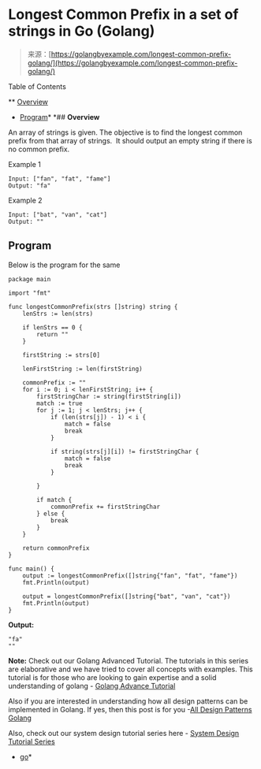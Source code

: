 <!--yml
category: 未分类
date: 2024-10-13 06:50:09
-->

# Longest Common Prefix in a set of strings in Go (Golang)

> 来源：[https://golangbyexample.com/longest-common-prefix-golang/](https://golangbyexample.com/longest-common-prefix-golang/)

Table of Contents

 **   [Overview](#Overview "Overview")
*   [Program](#Program "Program")*  *## **Overview**

An array of strings is given. The objective is to find the longest common prefix from that array of strings.  It should output an empty string if there is no common prefix.

Example 1

```
Input: ["fan", "fat", "fame"]
Output: "fa"
```

Example 2

```
Input: ["bat", "van", "cat"]
Output: ""
```

## **Program**

Below is the program for the same

```
package main

import "fmt"

func longestCommonPrefix(strs []string) string {
	lenStrs := len(strs)

	if lenStrs == 0 {
		return ""
	}

	firstString := strs[0]

	lenFirstString := len(firstString)

	commonPrefix := ""
	for i := 0; i < lenFirstString; i++ {
		firstStringChar := string(firstString[i])
		match := true
		for j := 1; j < lenStrs; j++ {
			if (len(strs[j]) - 1) < i {
				match = false
				break
			}

			if string(strs[j][i]) != firstStringChar {
				match = false
				break
			}

		}

		if match {
			commonPrefix += firstStringChar
		} else {
			break
		}
	}

	return commonPrefix
}

func main() {
	output := longestCommonPrefix([]string{"fan", "fat", "fame"})
	fmt.Println(output)

	output = longestCommonPrefix([]string{"bat", "van", "cat"})
	fmt.Println(output)
}
```

**Output:**

```
"fa"
""
```

**Note:** Check out our Golang Advanced Tutorial. The tutorials in this series are elaborative and we have tried to cover all concepts with examples. This tutorial is for those who are looking to gain expertise and a solid understanding of golang - [Golang Advance Tutorial](https://golangbyexample.com/golang-comprehensive-tutorial/)

Also if you are interested in understanding how all design patterns can be implemented in Golang. If yes, then this post is for you -[All Design Patterns Golang](https://golangbyexample.com/all-design-patterns-golang/)

Also, check out our system design tutorial series here - [System Design Tutorial Series](https://techbyexample.com/system-design-questions/)

*   [go](https://golangbyexample.com/tag/go/)*